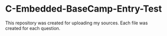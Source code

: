 # C-Embedded-BaseCamp-Entry-Test
This repository was created for uploading my sources.
Each file was created for each question.
